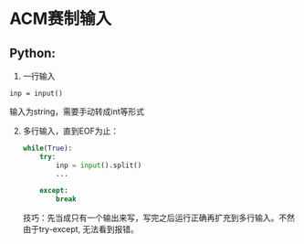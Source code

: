 # ACM赛制输入

## Python:

1. 一行输入

`inp = input()`

输入为string，需要手动转成int等形式

2. 多行输入，直到EOF为止：

   ```python
   while(True):
       try:
           inp = input().split()
           ...
               
       except:
           break
   ```

   技巧：先当成只有一个输出来写，写完之后运行正确再扩充到多行输入。不然由于try-except, 无法看到报错。